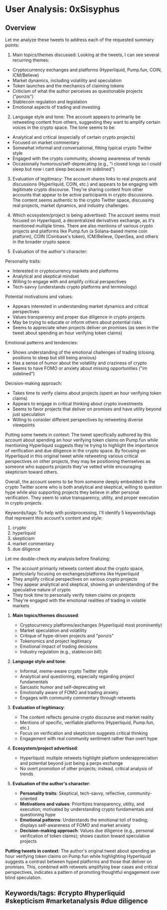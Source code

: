 # User Analysis: 0xSisyphus

## Overview

<think>
Let me analyze these tweets to address each of the requested summary points:

1. Main topics/themes discussed:
Looking at the tweets, I can see several recurring themes:
- Cryptocurrency exchanges and platforms (Hyperliquid, Pump.fun, COIN, ICM/Believe)
- Market dynamics, including volatility and speculation
- Token launches and the mechanics of claiming tokens
- Criticism of what the author perceives as questionable projects ("ponzis")
- Stablecoin regulation and legislation
- Emotional aspects of trading and investing

2. Language style and tone:
The account appears to primarily be retweeting content from others, suggesting they want to amplify certain voices in the crypto space. The tone seems to be:
- Analytical and critical (especially of certain crypto projects)
- Focused on market commentary
- Somewhat informal and conversational, fitting typical crypto Twitter style
- Engaged with the crypto community, showing awareness of trends
- Occasionally humorous/self-deprecating (e.g., "i closed longs so i could sleep but now i cant sleep because im sidelined")

3. Evaluation of legitimacy:
The account shares links to real projects and discussions (Hyperliquid, COIN, etc.) and appears to be engaging with legitimate crypto discourse. They're sharing content from other accounts that appear to be active participants in crypto discussions. The content seems authentic to the crypto Twitter space, discussing real projects, market dynamics, and industry challenges.

4. Which ecosystem/project is being advertised:
The account seems most focused on Hyperliquid, a decentralized derivatives exchange, as it's mentioned multiple times. There are also mentions of various crypto projects and platforms like Pump.fun (a Solana-based meme coin platform), COIN (Coinbase's token), ICM/Believe, OpenSea, and others in the broader crypto space.

5. Evaluation of the author's character:

Personality traits:
- Interested in cryptocurrency markets and platforms
- Analytical and skeptical mindset
- Willing to engage with and amplify critical perspectives
- Tech-savvy (understands crypto platforms and terminology)

Potential motivations and values:
- Appears interested in understanding market dynamics and critical perspectives
- Values transparency and proper due diligence in crypto projects
- May be trying to educate or inform others about potential risks
- Seems to appreciate when projects deliver on promises (as seen in the tweet about spending an hour verifying token claims)

Emotional patterns and tendencies:
- Shows understanding of the emotional challenges of trading (closing positions to sleep but still being anxious)
- Has a sense of humor about the volatility and craziness of crypto
- Seems to have FOMO or anxiety about missing opportunities ("im sidelined")

Decision-making approach:
- Takes time to verify claims about projects (spent an hour verifying token claims)
- Appears to engage in critical thinking about crypto investments
- Seems to favor projects that deliver on promises and have utility beyond just speculation
- Willing to consider different perspectives by retweeting diverse viewpoints

Putting some tweets in context:
The tweet specifically authored by this account about spending an hour verifying token claims on Pump.fun while mentioning Hyperliquid suggests they're trying to highlight the importance of verification and due diligence in the crypto space. By focusing on Hyperliquid in this original tweet while retweeting various critical perspectives on other projects, they may be positioning themselves as someone who supports projects they've vetted while encouraging skepticism toward others.

Overall, the account seems to be from someone deeply embedded in the crypto Twitter scene who is both analytical and skeptical, willing to question hype while also supporting projects they believe in after personal verification. They seem to value transparency, utility, and proper execution in crypto projects.

Keywords/tags:
To help with postprocessing, I'll identify 5 keywords/tags that represent this account's content and style:
1. crypto
2. hyperliquid
3. skepticism
4. market commentary
5. due diligence

Let me double-check my analysis before finalizing:
- The account primarily retweets content about the crypto space, particularly focusing on exchanges/platforms like Hyperliquid
- They amplify critical perspectives on various crypto projects
- They appear analytical and skeptical, showing an understanding of the speculative nature of crypto
- They took time to personally verify token claims on projects
- They're engaged with the emotional realities of trading in volatile markets
</think>

1. **Main topics/themes discussed**:
   - Cryptocurrency platforms/exchanges (Hyperliquid most prominently)
   - Market speculation and volatility
   - Critique of hype-driven projects and "ponzis"
   - Tokenomics and project legitimacy
   - Emotional impact of trading decisions
   - Industry regulation (e.g., stablecoin bill)

2. **Language style and tone**:
   - Informal, meme-aware crypto Twitter style
   - Analytical and questioning, especially regarding project fundamentals
   - Sarcastic humor and self-deprecating wit
   - Emotionally aware of FOMO and trading anxiety
   - Engages with community commentary through retweets

3. **Evaluation of legitimacy**:
   - The content reflects genuine crypto discourse and market reality
   - Mentions of specific, verifiable platforms (Hyperliquid, Pump.fun, etc.)
   - Focus on verification and skepticism suggests critical thinking
   - Engagement with real community sentiment rather than overt hype

4. **Ecosystem/project advertised**:
   - Hyperliquid: multiple retweets highlight platform underappreciation and potential beyond just being a perps exchange
   - No overt promotion of other projects; instead, critical analysis of trends

5. **Evaluation of the author's character**:
   - **Personality traits**: Skeptical, tech-savvy, reflective, community-oriented
   - **Motivations and values**: Prioritizes transparency, utility, and execution; motivated by understanding crypto fundamentals and questioning hype
   - **Emotional patterns**: Understands the emotional toll of trading; displays self-awareness of FOMO and market anxiety
   - **Decision-making approach**: Values due diligence (e.g., personal verification of token claims); shows caution toward speculative projects

**Putting tweets in context**:
The author's original tweet about spending an hour verifying token claims on Pump.fun while highlighting Hyperliquid suggests a contrast between hyped platforms and those that deliver on promises. This, combined with retweets amplifying bear cases and critical perspectives, indicates a pattern of promoting thoughtful engagement over blind speculation.

**Keywords/tags**:
#crypto #hyperliquid #skepticism #marketanalysis #due diligence
---
